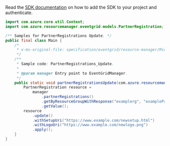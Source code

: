 Read the [SDK documentation](https://github.com/Azure/azure-sdk-for-java/blob/azure-resourcemanager-eventgrid_1.2.0-beta.2/sdk/eventgrid/azure-resourcemanager-eventgrid/README.md) on how to add the SDK to your project and authenticate.

```java
import com.azure.core.util.Context;
import com.azure.resourcemanager.eventgrid.models.PartnerRegistration;

/** Samples for PartnerRegistrations Update. */
public final class Main {
    /*
     * x-ms-original-file: specification/eventgrid/resource-manager/Microsoft.EventGrid/preview/2021-10-15-preview/examples/PartnerRegistrations_Update.json
     */
    /**
     * Sample code: PartnerRegistrations_Update.
     *
     * @param manager Entry point to EventGridManager.
     */
    public static void partnerRegistrationsUpdate(com.azure.resourcemanager.eventgrid.EventGridManager manager) {
        PartnerRegistration resource =
            manager
                .partnerRegistrations()
                .getByResourceGroupWithResponse("examplerg", "examplePartnerRegistrationName1", Context.NONE)
                .getValue();
        resource
            .update()
            .withSetupUri("https://www.example.com/newsetup.html")
            .withLogoUri("https://www.example.com/newlogo.png")
            .apply();
    }
}
```
